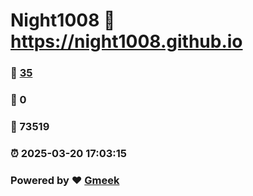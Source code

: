 # Night1008 :link: https://night1008.github.io 
### :page_facing_up: [35](https://night1008.github.io/tag.html) 
### :speech_balloon: 0 
### :hibiscus: 73519 
### :alarm_clock: 2025-03-20 17:03:15 
### Powered by :heart: [Gmeek](https://github.com/Meekdai/Gmeek)
